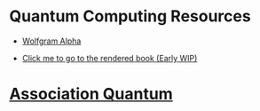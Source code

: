 # Quantum Computing Resources
 
* [Wolfgram Alpha](https://www.wolframalpha.com/)

* [Click me to go to the rendered book (Early WIP)](https://francisco-perez-sorrosal.github.io/qc/)


# [Association Quantum](https://associationquantum.org/)


